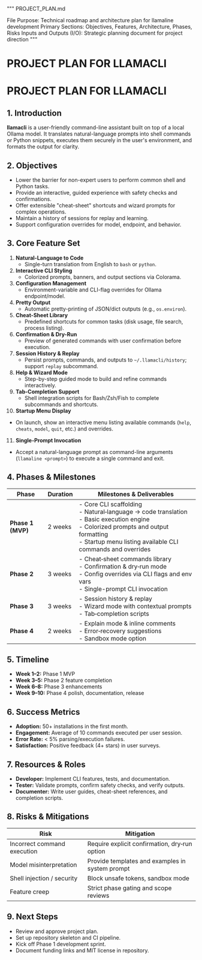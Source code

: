 """
PROJECT_PLAN.md

File Purpose: Technical roadmap and architecture plan for llamaline development
Primary Sections: Objectives, Features, Architecture, Phases, Risks
Inputs and Outputs (I/O): Strategic planning document for project direction
"""

# PROJECT PLAN FOR LLAMACLI
# PROJECT PLAN FOR LLAMACLI

## 1. Introduction
**llamacli** is a user-friendly command-line assistant built on top of a local Ollama model. It translates natural-language prompts into shell commands or Python snippets, executes them securely in the user's environment, and formats the output for clarity.

## 2. Objectives
- Lower the barrier for non-expert users to perform common shell and Python tasks.
- Provide an interactive, guided experience with safety checks and confirmations.
- Offer extensible "cheat-sheet" shortcuts and wizard prompts for complex operations.
- Maintain a history of sessions for replay and learning.
- Support configuration overrides for model, endpoint, and behavior.

## 3. Core Feature Set
1. **Natural-Language to Code**  
   - Single-turn translation from English to `bash` or `python`.
2. **Interactive CLI Styling**  
   - Colorized prompts, banners, and output sections via Colorama.
3. **Configuration Management**  
   - Environment-variable and CLI-flag overrides for Ollama endpoint/model.
4. **Pretty Output**  
   - Automatic pretty-printing of JSON/dict outputs (e.g., `os.environ`).
5. **Cheat-Sheet Library**  
   - Predefined shortcuts for common tasks (disk usage, file search, process listing).
6. **Confirmation & Dry-Run**  
   - Preview of generated commands with user confirmation before execution.
7. **Session History & Replay**  
   - Persist prompts, commands, and outputs to `~/.llamacli/history`; support `replay` subcommand.
8. **Help & Wizard Mode**  
   - Step-by-step guided mode to build and refine commands interactively.
9. **Tab-Completion Support**  
   - Shell integration scripts for Bash/Zsh/Fish to complete subcommands and shortcuts.
10. **Startup Menu Display**  
   - On launch, show an interactive menu listing available commands (`help`, `cheats`, `model`, `quit`, etc.) and overrides.
11. **Single-Prompt Invocation**  
   - Accept a natural-language prompt as command-line arguments (`llamaline <prompt>`) to execute a single command and exit.

## 4. Phases & Milestones

| Phase    | Duration | Milestones & Deliverables                                                    |
|----------|----------|-------------------------------------------------------------------------------|
| **Phase 1 (MVP)** | 2 weeks  | - Core CLI scaffolding<br>- Natural‑language → code translation<br>- Basic execution engine<br>- Colorized prompts and output formatting<br>- Startup menu listing available CLI commands and overrides |
| **Phase 2**       | 3 weeks  | - Cheat‑sheet commands library<br>- Confirmation & dry‑run mode<br>- Config overrides via CLI flags and env vars<br>- Single-prompt CLI invocation |
| **Phase 3**       | 3 weeks  | - Session history & replay<br>- Wizard mode with contextual prompts<br>- Tab‑completion scripts |
| **Phase 4**       | 2 weeks  | - Explain mode & inline comments<br>- Error‑recovery suggestions<br>- Sandbox mode option |

## 5. Timeline
- **Week 1–2:** Phase 1 MVP  
- **Week 3–5:** Phase 2 feature completion  
- **Week 6–8:** Phase 3 enhancements  
- **Week 9–10:** Phase 4 polish, documentation, release

## 6. Success Metrics
- **Adoption:** 50+ installations in the first month.  
- **Engagement:** Average of 10 commands executed per user session.  
- **Error Rate:** < 5% parsing/execution failures.  
- **Satisfaction:** Positive feedback (4+ stars) in user surveys.

## 7. Resources & Roles
- **Developer:** Implement CLI features, tests, and documentation.  
- **Tester:** Validate prompts, confirm safety checks, and verify outputs.  
- **Documenter:** Write user guides, cheat-sheet references, and completion scripts.

## 8. Risks & Mitigations
| Risk                         | Mitigation                                      |
|------------------------------|-------------------------------------------------|
| Incorrect command execution  | Require explicit confirmation, dry‑run option   |
| Model misinterpretation      | Provide templates and examples in system prompt |
| Shell injection / security   | Block unsafe tokens, sandbox mode               |
| Feature creep                | Strict phase gating and scope reviews           |

## 9. Next Steps
- Review and approve project plan.
- Set up repository skeleton and CI pipeline.
- Kick off Phase 1 development sprint.
- Document funding links and MIT license in repository.
